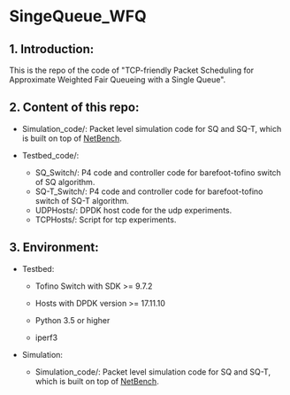# SingeQueue_WFQ

## 1. Introduction:

This is the repo of the code of "TCP-friendly Packet Scheduling for Approximate Weighted Fair Queueing with a Single Queue".

## 2. Content of this repo:

- Simulation_code/:  Packet level simulation code for SQ and SQ-T, which is built on top of [NetBench](https://github.com/ndal-eth/netbench).

- Testbed_code/:
  - SQ_Switch/:  P4 code and controller code for barefoot-tofino switch of SQ algorithm.
  - SQ-T_Switch/:   P4 code and controller code for barefoot-tofino switch of SQ-T algorithm.
  - UDPHosts/:  DPDK host code for the udp experiments.
  - TCPHosts/:   Script for tcp experiments.

## 3. Environment:
- Testbed:

  - Tofino Switch with SDK >= 9.7.2	

  - Hosts with DPDK version >= 17.11.10

  - Python 3.5 or higher

  - iperf3
- Simulation:
  -  Simulation_code/:  Packet level simulation code for SQ and SQ-T, which is built on top of [NetBench](https://github.com/ndal-eth/netbench).

